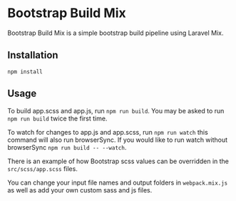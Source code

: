 # Bootstrap Build Mix

Bootstrap Build Mix is a simple bootstrap build pipeline using Laravel Mix.

## Installation
`npm install`

## Usage
To build app.scss and app.js, run `npm run build`.
You may be asked to run `npm run build` twice the first time.

To watch for changes to app.js and app.scss, run `npm run watch` this command will also run browserSync.
If you would like to run watch without browserSync `npm run build -- --watch`.

There is an example of how Bootstrap scss values can be overridden in the `src/scss/app.scss` files.

You can change your input file names and output folders in `webpack.mix.js` as well as add your own custom sass and
js files.



